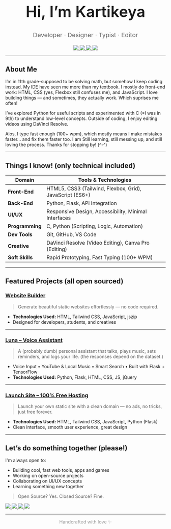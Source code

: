 <h1 align="center" style="font-weight: 600; font-size: 3rem;">Hi, I’m Kartikeya</h1>
<p align="center" style="font-size: 1.2rem; color: #666;">Developer · Designer · Typist · Editor</p>

<p align="center">
  <a href="https://monkeytype.com/profile/Karitkeya">
    <img src="https://img.shields.io/badge/Monkeytype-%23FFBF00?style=for-the-badge&logo=monkeytype&logoColor=black" />
  </a>
  <a href="http://kartikeyalab.github.io/kartikeya">
    <img src="https://img.shields.io/badge/Portfolio-%23000000?style=for-the-badge&logo=globe&logoColor=white" />
  </a>
  <a href="https://www.youtube.com/@clever-ways">
    <img src="https://img.shields.io/badge/YouTube-%23FF0000?style=for-the-badge&logo=youtube&logoColor=white" />
  </a>
  <a href="mailto:kartikeya30062009@gmail.com">
    <img src="https://img.shields.io/badge/Mail%20Me-%230078D4?style=for-the-badge&logo=gmail&logoColor=white" />
  </a>
</p>

---

## About Me

I’m in 11th grade-supposed to be solving math, but somehow I keep coding instead. My IDE have seen me more than my textbook. I mostly do front-end work: HTML, CSS (yes, Flexbox still confuses me), and JavaScript. I love building things — and sometimes, they actually work. Which suprises me often!

I’ve explored Python for useful scripts and experimented with C (\*I was in 9th) to understand low-level concepts. Outside of coding, I enjoy editing videos using DaVinci Resolve.

Alos, I type fast enough (100+ wpm), which mostly means I make mistakes faster… and fix them faster too. I am Still learning, still messing up, and still loving the process. Thanks for stopping by! (^-^)

---

## Things I know! (only technical included)

| Domain          | Tools & Technologies                                     |
| --------------- | -------------------------------------------------------- |
| **Front-End**   | HTML5, CSS3 (Tailwind, Flexbox, Grid), JavaScript (ES6+) |
| **Back-End**    | Python, Flask, API Integration                           |
| **UI/UX**       | Responsive Design, Accessibility, Minimal Interfaces     |
| **Programming** | C, Python (Scripting, Logic, Automation)                 |
| **Dev Tools**   | Git, GitHub, VS Code                                     |
| **Creative**    | DaVinci Resolve (Video Editing), Canva Pro (Editing)     |
| **Soft Skills** | Rapid Prototyping, Fast Typing (100+ WPM)                |

---

## Featured Projects (all open sourced)

### [Website Builder](https://kartikeyalab.github.io/PortfolioBuilder/)

> Generate beautiful static websites effortlessly — no code required.

- **Technologies Used:** HTML, Tailwind CSS, JavaScript, jszip
- Designed for developers, students, and creatives

---

### [Luna – Voice Assistant](https://github.com/KartikeyaLab/Luna)

> A (probably dumb) personal assistant that talks, plays music, sets reminders, and logs your life. (the responses depend on the dataset.)

- Voice Input • YouTube & Local Music • Smart Search • Built with Flask + TensorFlow
- **Technologies Used:** Python, Flask, HTML, CSS, JS, jQuery

---

### [Launch Site – 100% Free Hosting](https://kartikeya.onrender.com/)

> Launch your own static site with a clean domain — no ads, no tricks, just free forever.

- **Technologies Used:** HTML, Tailwind CSS, JavaScript, Python (Flask)
- Clean interface, smooth user experience, great design

---

## Let’s do something together (please!)

I'm always open to:

- Building cool, fast web tools, apps and games
- Working on open-source projects
- Collaborating on UI/UX concepts
- Learning something new together

> Open Source? Yes. Closed Source? Fine.

<p align="left">
  <a href="https://monkeytype.com/profile/Karitkeya">
    <img src="https://img.shields.io/badge/Monkeytype-%23FFBF00?style=for-the-badge&logo=monkeytype&logoColor=black" />
  </a>
  <a href="http://kartikeyalab.github.io/kartikeya">
    <img src="https://img.shields.io/badge/Portfolio-%23000000?style=for-the-badge&logo=globe&logoColor=white" />
  </a>
  <a href="https://www.youtube.com/@clever-ways">
    <img src="https://img.shields.io/badge/YouTube-%23FF0000?style=for-the-badge&logo=youtube&logoColor=white" />
  </a>
  <a href="mailto:kartikeya30062009@gmail.com">
    <img src="https://img.shields.io/badge/Mail%20Me-%230078D4?style=for-the-badge&logo=gmail&logoColor=white" />
  </a>
</p>

---

<p align="center" style="font-size: 0.9rem; color: #999;">Handcrafted with love ✨</p>
